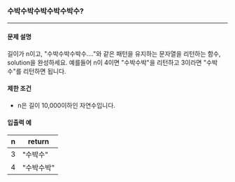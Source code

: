 ### 수박수박수박수박수박수?
<hr></hr>

#### 문제 설명
길이가 n이고, "수박수박수박수...."와 같은 패턴을 유지하는 문자열을 리턴하는 함수, solution을 완성하세요. 예를들어 n이 4이면 "수박수박"을 리턴하고 3이라면 "수박수"를 리턴하면 됩니다.

#### 제한 조건
* n은 길이 10,000이하인 자연수입니다.

#### 입출력 예
|n|	return|
|-|-------|
|3|	"수박수"|
|4|	"수박수박"|
